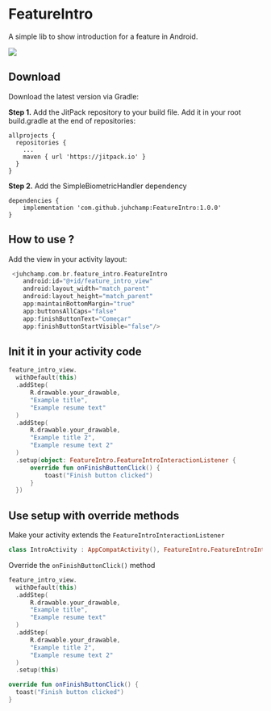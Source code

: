 # FeatureIntro
A simple lib to show introduction for a feature in Android.

[![](https://jitpack.io/v/juhchamp/FeatureIntro.svg)](https://jitpack.io/#juhchamp/FeatureIntro)

## Download
Download the latest version via Gradle:

**Step 1.**
Add the JitPack repository to your build file. Add it in your root build.gradle at the end of repositories:

```
allprojects {
  repositories {
    ...
    maven { url 'https://jitpack.io' }
  }
}
```

**Step 2.**
Add the SimpleBiometricHandler dependency

```
dependencies {
    implementation 'com.github.juhchamp:FeatureIntro:1.0.0'
}
```

## How to use ?
Add the view in your activity layout:

```kotlin
 <juhchamp.com.br.feature_intro.FeatureIntro
    android:id="@+id/feature_intro_view"
    android:layout_width="match_parent"
    android:layout_height="match_parent"
    app:maintainBottomMargin="true"
    app:buttonsAllCaps="false"
    app:finishButtonText="Começar"
    app:finishButtonStartVisible="false"/>
```

## Init it in your activity code

```kotlin
feature_intro_view.
  withDefault(this)
  .addStep(
      R.drawable.your_drawable,
      "Example title",
      "Example resume text"
  )
  .addStep(
      R.drawable.your_drawable,
      "Example title 2",
      "Example resume text 2"
  )
  .setup(object: FeatureIntro.FeatureIntroInteractionListener {
      override fun onFinishButtonClick() {
          toast("Finish button clicked")
      }
  })

```

## Use setup with override methods

Make your activity extends the  ```FeatureIntroInteractionListener```
```kotlin
class IntroActivity : AppCompatActivity(), FeatureIntro.FeatureIntroInteractionListener {...}
```

Override the ```onFinishButtonClick()``` method
```kotlin
feature_intro_view.
  withDefault(this)
  .addStep(
      R.drawable.your_drawable,
      "Example title",
      "Example resume text"
  )
  .addStep(
      R.drawable.your_drawable,
      "Example title 2",
      "Example resume text 2"
  )
  .setup(this)

override fun onFinishButtonClick() {
  toast("Finish button clicked")
}

```
